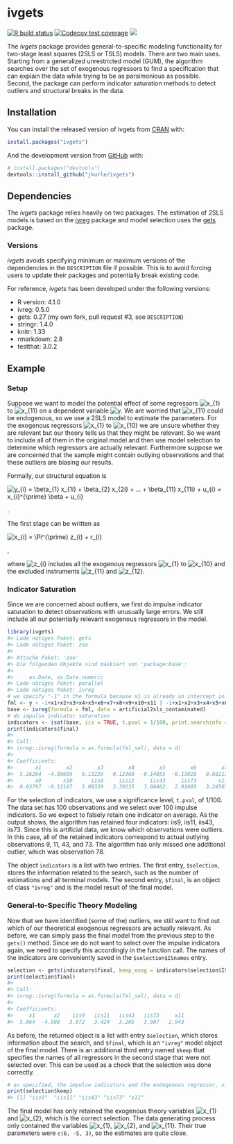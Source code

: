 
<!-- README.md is generated from README.Rmd. Please edit that file -->

# ivgets

<!-- badges: start -->

[![R build
status](https://github.com/jkurle/ivgets/workflows/R-CMD-check/badge.svg)](https://github.com/jkurle/ivgets/actions)
[![Codecov test
coverage](https://codecov.io/gh/jkurle/ivgets/branch/master/graph/badge.svg)](https://app.codecov.io/gh/jkurle/ivgets?branch=master)
[![](https://www.r-pkg.org/badges/version/ivgets?color=blue)](https://cran.r-project.org/package=ivgets)
<!-- badges: end -->

The *ivgets* package provides general-to-specific modeling functionality
for two-stage least squares (2SLS or TSLS) models. There are two main
uses. Starting from a generalized unrestricted model (GUM), the
algorithm searches over the set of exogenous regressors to find a
specification that can explain the data while trying to be as
parsimonious as possible. Second, the package can perform indicator
saturation methods to detect outliers and structural breaks in the data.

## Installation

You can install the released version of ivgets from
[CRAN](https://CRAN.R-project.org) with:

``` r
install.packages("ivgets")
```

And the development version from [GitHub](https://github.com/) with:

``` r
# install.packages("devtools")
devtools::install_github("jkurle/ivgets")
```

## Dependencies

The *ivgets* package relies heavily on two packages. The estimation of
2SLS models is based on the [ivreg](https://john-d-fox.github.io/ivreg/)
package and model selection uses the
[gets](http://www.sucarrat.net/R/gets/) package.

### Versions

*ivgets* avoids specifying minimum or maximum versions of the
dependencies in the `DESCRIPTION` file if possible. This is to avoid
forcing users to update their packages and potentially break existing
code.

For reference, *ivgets* has been developed under the following versions:

-   R version: 4.1.0
-   ivreg: 0.5.0
-   gets: 0.27 (my own fork, pull request \#3, see `DESCRIPTION`)
-   stringr: 1.4.0
-   knitr: 1.33
-   rmarkdown: 2.8
-   testthat: 3.0.2

## Example

### Setup

Suppose we want to model the potential effect of some regressors
![x\_{1}](https://latex.codecogs.com/png.image?%5Cdpi%7B110%7D&space;%5Cbg_white&space;x_%7B1%7D "x_{1}")
to
![x\_{11}](https://latex.codecogs.com/png.image?%5Cdpi%7B110%7D&space;%5Cbg_white&space;x_%7B11%7D "x_{11}")
on a dependent variable
![y](https://latex.codecogs.com/png.image?%5Cdpi%7B110%7D&space;%5Cbg_white&space;y "y").
We are worried that
![x\_{11}](https://latex.codecogs.com/png.image?%5Cdpi%7B110%7D&space;%5Cbg_white&space;x_%7B11%7D "x_{11}")
could be endogenous, so we use a 2SLS model to estimate the parameters.
For the exogenous regressors
![x\_{1}](https://latex.codecogs.com/png.image?%5Cdpi%7B110%7D&space;%5Cbg_white&space;x_%7B1%7D "x_{1}")
to
![x\_{10}](https://latex.codecogs.com/png.image?%5Cdpi%7B110%7D&space;%5Cbg_white&space;x_%7B10%7D "x_{10}")
we are unsure whether they are relevant but our theory tells us that
they might be relevant. So we want to include all of them in the
original model and then use model selection to determine which
regressors are actually relevant. Furthermore suppose we are concerned
that the sample might contain outlying observations and that these
outliers are biasing our results.

Formally, our structural equation is

![
y\_{i} = \\beta\_{1} x\_{1i} + \\beta\_{2}
x\_{2i} + ... + \\beta\_{11} x\_{11i} + u\_{i} = x\_{i}^{\\prime} \\beta + u\_{i}
](https://latex.codecogs.com/png.image?%5Cdpi%7B110%7D&space;%5Cbg_white&space;%0Ay_%7Bi%7D%20%3D%20%5Cbeta_%7B1%7D%20x_%7B1i%7D%20%2B%20%5Cbeta_%7B2%7D%0Ax_%7B2i%7D%20%2B%20...%20%2B%20%5Cbeta_%7B11%7D%20x_%7B11i%7D%20%2B%20u_%7Bi%7D%20%3D%20x_%7Bi%7D%5E%7B%5Cprime%7D%20%5Cbeta%20%2B%20u_%7Bi%7D%0A "
y_{i} = \beta_{1} x_{1i} + \beta_{2}
x_{2i} + ... + \beta_{11} x_{11i} + u_{i} = x_{i}^{\prime} \beta + u_{i}
")

.

The first stage can be written as

![x\_{i} = \\Pi^{\\prime} z\_{i} + r\_{i}](https://latex.codecogs.com/png.image?%5Cdpi%7B110%7D&space;%5Cbg_white&space;x_%7Bi%7D%20%3D%20%5CPi%5E%7B%5Cprime%7D%20z_%7Bi%7D%20%2B%20r_%7Bi%7D "x_{i} = \Pi^{\prime} z_{i} + r_{i}")

,

where
![z\_{i}](https://latex.codecogs.com/png.image?%5Cdpi%7B110%7D&space;%5Cbg_white&space;z_%7Bi%7D "z_{i}")
includes all the exogenous regressors
![x\_{1}](https://latex.codecogs.com/png.image?%5Cdpi%7B110%7D&space;%5Cbg_white&space;x_%7B1%7D "x_{1}")
to
![x\_{10}](https://latex.codecogs.com/png.image?%5Cdpi%7B110%7D&space;%5Cbg_white&space;x_%7B10%7D "x_{10}")
and the excluded instruments
![z\_{11}](https://latex.codecogs.com/png.image?%5Cdpi%7B110%7D&space;%5Cbg_white&space;z_%7B11%7D "z_{11}")
and
![z\_{12}](https://latex.codecogs.com/png.image?%5Cdpi%7B110%7D&space;%5Cbg_white&space;z_%7B12%7D "z_{12}").

### Indicator Saturation

Since we are concerned about outliers, we first do impulse indicator
saturation to detect observations with unusually large errors. We still
include all our potentially relevant exogenous regressors in the model.

``` r
library(ivgets)
#> Lade nötiges Paket: gets
#> Lade nötiges Paket: zoo
#> 
#> Attache Paket: 'zoo'
#> Die folgenden Objekte sind maskiert von 'package:base':
#> 
#>     as.Date, as.Date.numeric
#> Lade nötiges Paket: parallel
#> Lade nötiges Paket: ivreg
# we specify "-1" in the formula because x1 is already an intercept in our data frame
fml <- y ~ -1+x1+x2+x3+x4+x5+x6+x7+x8+x9+x10+x11 | -1+x1+x2+x3+x4+x5+x6+x7+x8+x9+x10+z11+z12
base <- ivreg(formula = fml, data = artificial2sls_contaminated)
# do impulse indicator saturation
indicators <- isat(base, iis = TRUE, t.pval = 1/100, print.searchinfo = FALSE)
print(indicators$final)
#> 
#> Call:
#> ivreg::ivreg(formula = as.formula(fml_sel), data = d)
#> 
#> Coefficients:
#>       x1        x2        x3        x4        x5        x6        x7        x8  
#>  5.26264  -4.89609   0.13239   0.12368  -0.14055  -0.13028   0.68213   0.13232  
#>       x9       x10      iis9     iis11     iis43     iis73       x11  
#>  0.03797  -0.12167   3.09339   3.39235   3.08462   2.91605   3.24507
```

For the selection of indicators, we use a significance level, `t.pval`,
of 1/100. The data set has 100 observations and we select over 100
impulse indicators. So we expect to falsely retain one indicator on
average. As the output shows, the algorithm has retained four
indicators: iis9, iis11, iis43, iis73. Since this is artificial data, we
know which observations were outliers. In this case, all of the retained
indicators correspond to actual outlying observations 9, 11, 43, and 73.
The algorithm has only missed one additional outlier, which was
observation 78.

The object `indicators` is a list with two entries. The first entry,
`$selection`, stores the information related to the search, such as the
number of estimations and all terminal models. The second entry,
`$final`, is an object of class `"ivreg"` and is the model result of the
final model.

### General-to-Specific Theory Modeling

Now that we have identified (some of the) outliers, we still want to
find out which of our theoretical exogenous regressors are actually
relevant. As before, we can simply pass the final model from the
previous step to the `gets()` method. Since we do not want to select
over the impulse indicators again, we need to specify this accordingly
in the function call. The names of the indicators are conveniently saved
in the `$selection$ISnames` entry.

``` r
selection <- gets(indicators$final, keep_exog = indicators$selection$ISnames, print.searchinfo = FALSE)
print(selection$final)
#> 
#> Call:
#> ivreg::ivreg(formula = as.formula(fml_sel), data = d)
#> 
#> Coefficients:
#>     x1      x2    iis9   iis11   iis43   iis73     x11  
#>  5.864  -4.988   3.072   3.424   3.205   3.087   2.943
```

As before, the returned object is a list with entry `$selection`, which
stores information about the search, and `$final`, which is an `"ivreg"`
model object of the final model. There is an additional third entry
named `$keep` that specifies the names of all regressors in the second
stage that were not selected over. This can be used as a check that the
selection was done correctly.

``` r
# as specified, the impulse indicators and the endogenous regressor, x11, were not selected over
print(selection$keep)
#> [1] "iis9"  "iis11" "iis43" "iis73" "x11"
```

The final model has only retained the exogenous theory variables
![x\_{1}](https://latex.codecogs.com/png.image?%5Cdpi%7B110%7D&space;%5Cbg_white&space;x_%7B1%7D "x_{1}")
and
![x\_{2}](https://latex.codecogs.com/png.image?%5Cdpi%7B110%7D&space;%5Cbg_white&space;x_%7B2%7D "x_{2}"),
which is the correct selection. The data generating process only
contained the variables
![x\_{1}](https://latex.codecogs.com/png.image?%5Cdpi%7B110%7D&space;%5Cbg_white&space;x_%7B1%7D "x_{1}"),
![x\_{2}](https://latex.codecogs.com/png.image?%5Cdpi%7B110%7D&space;%5Cbg_white&space;x_%7B2%7D "x_{2}"),
and
![x\_{11}](https://latex.codecogs.com/png.image?%5Cdpi%7B110%7D&space;%5Cbg_white&space;x_%7B11%7D "x_{11}").
Their true parameters were `c(6, -5, 3)`, so the estimates are quite
close.
